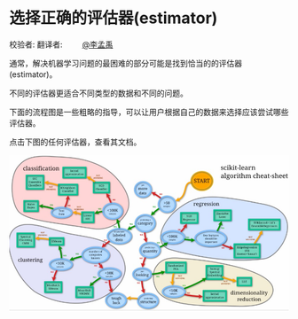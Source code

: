 # 选择正确的评估器(estimator)

校验者:
翻译者:
        [@李孟禹](https://github.com/apachecn/scikit-learn-doc-zh)

通常，解决机器学习问题的最困难的部分可能是找到恰当的的评估器(estimator)。

不同的评估器更适合不同类型的数据和不同的问题。

下面的流程图是一些粗略的指导，可以让用户根据自己的数据来选择应该尝试哪些评估器。

点击下图的任何评估器，查看其文档。

![](img/algo.jpg)
